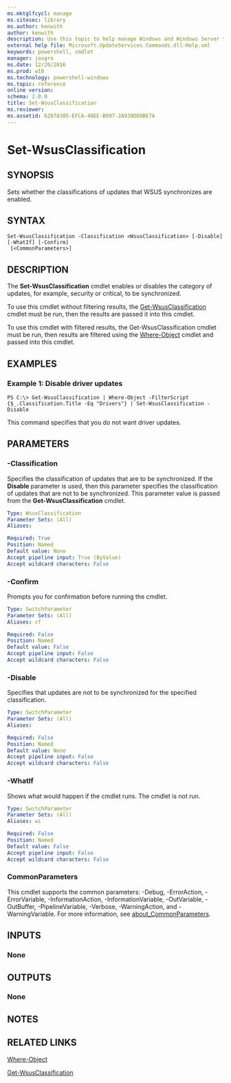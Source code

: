 ```yaml
---
ms.mktglfcycl: manage
ms.sitesec: library
ms.author: kenwith
author: kenwith
description: Use this topic to help manage Windows and Windows Server technologies with Windows PowerShell.
external help file: Microsoft.UpdateServices.Commands.dll-Help.xml
keywords: powershell, cmdlet
manager: jasgro
ms.date: 12/20/2016
ms.prod: w10
ms.technology: powershell-windows
ms.topic: reference
online version: 
schema: 2.0.0
title: Set-WsusClassification
ms.reviewer:
ms.assetid: 6207A305-EFCA-40EE-B997-2A939DD9BE7A
---
```


# Set-WsusClassification

## SYNOPSIS
Sets whether the classifications of updates that WSUS synchronizes are enabled.

## SYNTAX

```
Set-WsusClassification -Classification <WsusClassification> [-Disable] [-WhatIf] [-Confirm]
 [<CommonParameters>]
```

## DESCRIPTION
The **Set-WsusClassification** cmdlet enables or disables the category of updates, for example, security or critical, to be synchronized.

To use this cmdlet without filtering results, the [Get-WsusClassification](./Get-WsusClassification.md) cmdlet must be run, then the results are passed it into this cmdlet.

To use this cmdlet with filtered results, the Get-WsusClassification cmdlet must be run, then results are filtered using the [Where-Object](http://go.microsoft.com/fwlink/?LinkID=113423) cmdlet and passed into this cmdlet.


## EXAMPLES

### Example 1: Disable driver updates
```
PS C:\> Get-WsusClassification | Where-Object -FilterScript {$_.Classification.Title -Eq "Drivers"} | Set-WsusClassification -Disable
```

This command specifies that you do not want driver updates.

## PARAMETERS

### -Classification
Specifies the classification of updates that are to be synchronized.
If the **Disable** parameter is used, then this parameter specifies the classification of updates that are not to be synchronized.
This parameter value is passed from the **Get-WsusClassification** cmdlet.

```yaml
Type: WsusClassification
Parameter Sets: (All)
Aliases: 

Required: True
Position: Named
Default value: None
Accept pipeline input: True (ByValue)
Accept wildcard characters: False
```

### -Confirm
Prompts you for confirmation before running the cmdlet.

```yaml
Type: SwitchParameter
Parameter Sets: (All)
Aliases: cf

Required: False
Position: Named
Default value: False
Accept pipeline input: False
Accept wildcard characters: False
```

### -Disable
Specifies that updates are not to be synchronized for the specified classification.

```yaml
Type: SwitchParameter
Parameter Sets: (All)
Aliases: 

Required: False
Position: Named
Default value: None
Accept pipeline input: False
Accept wildcard characters: False
```

### -WhatIf
Shows what would happen if the cmdlet runs.
The cmdlet is not run.

```yaml
Type: SwitchParameter
Parameter Sets: (All)
Aliases: wi

Required: False
Position: Named
Default value: False
Accept pipeline input: False
Accept wildcard characters: False
```

### CommonParameters
This cmdlet supports the common parameters: -Debug, -ErrorAction, -ErrorVariable, -InformationAction, -InformationVariable, -OutVariable, -OutBuffer, -PipelineVariable, -Verbose, -WarningAction, and -WarningVariable. For more information, see [about_CommonParameters](http://go.microsoft.com/fwlink/?LinkID=113216).

## INPUTS

### None

## OUTPUTS

### None

## NOTES

## RELATED LINKS

[Where-Object](http://go.microsoft.com/fwlink/p/?LinkID=289623)

[Get-WsusClassification](./Get-WsusClassification.md)

